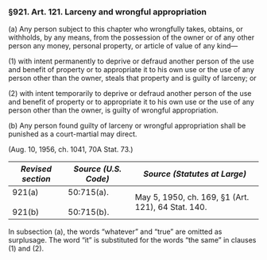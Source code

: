 ### §921. Art. 121. Larceny and wrongful appropriation ###

(a) Any person subject to this chapter who wrongfully takes, obtains, or withholds, by any means, from the possession of the owner or of any other person any money, personal property, or article of value of any kind—

(1) with intent permanently to deprive or defraud another person of the use and benefit of property or to appropriate it to his own use or the use of any person other than the owner, steals that property and is guilty of larceny; or

(2) with intent temporarily to deprive or defraud another person of the use and benefit of property or to appropriate it to his own use or the use of any person other than the owner, is guilty of wrongful appropriation.

(b) Any person found guilty of larceny or wrongful appropriation shall be punished as a court-martial may direct.

(Aug. 10, 1956, ch. 1041, 70A Stat. 73.)

|  *Revised section*   |     *Source (U.S. Code)*     |           *Source (Statutes at Large)*           |
|----------------------|------------------------------|--------------------------------------------------|
|921(a)<br/><br/>921(b)|50:715(a).<br/><br/>50:715(b).|May 5, 1950, ch. 169, §1 (Art. 121), 64 Stat. 140.|

In subsection (a), the words “whatever” and “true” are omitted as surplusage. The word “it” is substituted for the words “the same” in clauses (1) and (2).
